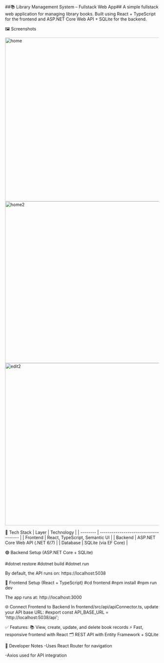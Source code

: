 ##📚 Library Management System – Fullstack Web App##
A simple fullstack web application for managing library books. Built using React + TypeScript for the frontend and ASP.NET Core Web API + SQLite for the backend.

🖼️ Screenshots

<img width="954" height="537" alt="home" src="https://github.com/user-attachments/assets/c7632718-e650-4da2-bc37-7e75872589b4" />

<img width="952" height="530" alt="home2" src="https://github.com/user-attachments/assets/c083ed9b-bb6c-4302-ac57-a9124af6eb68" />

<img width="956" height="532" alt="edit2" src="https://github.com/user-attachments/assets/f2779af5-4aa7-44a3-ba15-76225442ed01" />




🧰 Tech Stack
| Layer    | Technology                            |
| -------- | ------------------------------------- |
| Frontend | React, TypeScript, Semantic UI  |
| Backend  | ASP.NET Core Web API (.NET 6/7)       |
| Database | SQLite (via EF Core)                  |


 🟢 Backend Setup (ASP.NET Core + SQLite)

#dotnet restore
#dotnet build
#dotnet run

By default, the API runs on: https://localhost:5038

🔵 Frontend Setup (React + TypeScript)
#cd frontend
#npm install
#npm run dev

The app runs at: http://localhost:3000

🌐 Connect Frontend to Backend
In frontend/src/api/apiConnector.ts, update your API base URL:
#export const API_BASE_URL = 'http://localhost:5038/api';



✅ Features:
📚 View, create, update, and delete book records
⚡ Fast, responsive frontend with React
🗂️ REST API with Entity Framework + SQLite

🧠 Developer Notes
-Uses React Router for navigation

-Axios used for API integration




